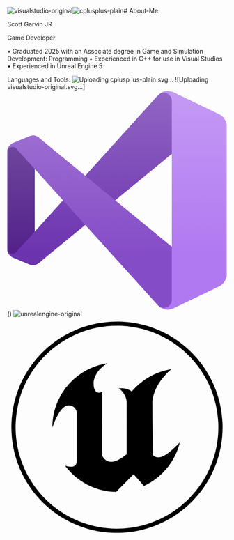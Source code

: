![visualstudio-original](https://github.com/user-attachments/assets/823911ad-dc26-4644-bf5f-7c188b814d08)![cplusplus-plain](https://github.com/user-attachments/assets/065ffb60-5d6b-422e-92b6-a4332d65a534)# About-Me

Scott Garvin JR

Game Developer

• Graduated 2025 with an Associate degree in Game and Simulation Development: Programming
• Experienced in C++ for use in Visual Studios
• Experienced in Unreal Engine 5

Languages and Tools:
![Uploading cplusp<svg viewBox="0 0 128 128" xmlns="http://www.w3.org/2000/svg">
    <path fill="#004482" d="M63.443 0c-1.782 0-3.564.39-4.916 1.172L11.594 28.27C8.89 29.828 6.68 33.66 6.68 36.78v54.197c0 1.562.55 3.298 1.441 4.841l-.002.002c.89 1.543 2.123 2.89 3.475 3.672l46.931 27.094c2.703 1.562 7.13 1.562 9.832 0h.002l46.934-27.094c1.352-.78 2.582-2.129 3.473-3.672.89-1.543 1.441-3.28 1.441-4.843V36.779c0-1.557-.55-3.295-1.441-4.838v-.002c-.891-1.545-2.121-2.893-3.473-3.67L68.359 1.173C67.008.39 65.226 0 63.443 0zm.002 26.033c13.465 0 26.02 7.246 32.77 18.91l-16.38 9.479c-3.372-5.836-9.66-9.467-16.39-9.467-10.432 0-18.922 8.49-18.922 18.924S53.013 82.8 63.445 82.8c6.735 0 13.015-3.625 16.395-9.465l16.375 9.477c-6.746 11.662-19.305 18.91-32.77 18.91-20.867 0-37.843-16.977-37.843-37.844s16.976-37.844 37.843-37.844v-.002zM92.881 57.57h4.201v4.207h4.203v4.203h-4.203v4.207h-4.201V65.98h-4.207v-4.203h4.207V57.57zm15.765 0h4.208v4.207h4.203v4.203h-4.203v4.207h-4.208V65.98h-4.205v-4.203h4.205V57.57z"/>
</svg>
lus-plain.svg…]() 
![Uploading visualstudio-original.svg…]<svg xmlns="http://www.w3.org/2000/svg" viewBox="0 0 128 128"><defs><linearGradient id="a" x1="48" x2="48" y1="97.75" y2="2.25" gradientTransform="matrix(1 0 0 -1 0 97.75)" gradientUnits="userSpaceOnUse"><stop offset="0" stop-color="#fff"/><stop offset="1" stop-color="#fff" stop-opacity="0"/></linearGradient></defs><path fill="#52218a" d="M14.39 26.295a5.333 5.333 0 0 0-1.417.373l-9.694 4A5.333 5.333 0 0 0 0 35.561v56.88a5.333 5.333 0 0 0 3.28 4.893l9.693 4.066a5.333 5.333 0 0 0 5.521-.865l2.172-1.867a2.947 2.947 0 0 1-4.666-2.4V31.734a2.947 2.947 0 0 1 4.666-2.4l-2.172-1.799a5.333 5.333 0 0 0-4.103-1.24z"/><path fill="#6c33af" d="M94.75.416A8 8 0 0 0 88 2.668l-82.666 91.4A3.08 3.08 0 0 1 0 92.002v.44a5.333 5.333 0 0 0 3.28 4.892l9.693 4.066a5.333 5.333 0 0 0 5.521-.865l2.172-1.867 99.08-81.24A5.053 5.053 0 0 1 128 21.334v-.307a8 8 0 0 0-4.533-7.213L97.094 1.121A8 8 0 0 0 94.75.416Z"/><path fill="#854cc7" d="M14.871 26.238a5.333 5.333 0 0 0-1.898.43l-9.694 4A5.333 5.333 0 0 0 0 35.561v.441a3.08 3.08 0 0 1 5.334-2.066L88 125.334a8 8 0 0 0 9.094 1.547l26.373-12.694a8 8 0 0 0 4.533-7.212v-.307a5.053 5.053 0 0 1-8.254 3.906l-99.08-81.24-2.172-1.865a5.333 5.333 0 0 0-3.623-1.23z"/><path fill="#b179f1" d="M94.75.416a8 8 0 0 0-5.674 1.469A4.693 4.693 0 0 1 96 6.015v116a4.693 4.693 0 0 1-8 3.319 8 8 0 0 0 9.094 1.547l26.373-12.68a8 8 0 0 0 4.533-7.213V21.016a8 8 0 0 0-4.533-7.215L97.094 1.12A8 8 0 0 0 94.75.416Zm-5.674 1.469A4.693 4.693 0 0 0 88 2.668a8 8 0 0 1 1.076-.783Z"/><path fill="url(#a)" fill-rule="evenodd" d="M94.145.348a8 8 0 0 0-3.026.386A8 8 0 0 0 88 2.668L45.494 49.682 20.666 29.334l-2.172-1.865a5.333 5.333 0 0 0-4.814-1.108 3.4 3.4 0 0 0-.707.24l-9.694 4.067A5.333 5.333 0 0 0 0 35.162v57.679a5.333 5.333 0 0 0 3.28 4.493l9.693 4a3.4 3.4 0 0 0 .707.24 5.333 5.333 0 0 0 4.814-1.105l2.172-1.801 24.828-20.346L88 125.334a8 8 0 0 0 3.854 2.135 8 8 0 0 0 5.24-.588l26.373-12.68a8 8 0 0 0 4.533-7.213V21.016a8 8 0 0 0-4.533-7.215L97.094 1.12a8 8 0 0 0-2.95-.773ZM96 36.908v54.186L62.947 64.002Zm-80 8.787 16.547 18.307L16 82.309Z" opacity=".25"/></svg>
()
![unrealengine-original](https://github.com/user-attachments/assets/ecb9b9d0-c069-485d-9f11-fdbcfcd7e9f1)
<svg viewBox="0 0 128 128" xmlns="http://www.w3.org/2000/svg"><g fill-rule="evenodd"><path d="M100.61 72.875c-1.063 5.121-5.785 18.266-20.852 25.379l-6.05-6.8-10.212 10.261A37.67 37.67 0 0133.7 86.43c1.086.34 2.203.551 3.336.63 1.672.03 3.485-.583 3.485-3.391V55.974a4.57 4.57 0 00-5.735-4.57c-4.726 1.089-8.504 12.882-8.504 12.882a37.509 37.509 0 0112.98-28.738 38.043 38.043 0 0119.148-8.836c-5.16 2.942-8.058 7.739-8.058 11.762 0 6.477 3.898 5.692 5.054 4.739v37.379c.196.468.453.91.762 1.316a5.528 5.528 0 004.516 2.285c3.902 0 8.968-4.457 8.968-4.457V49.478c0-3.078-2.32-6.793-4.644-8.07 0 0 4.3-.762 7.621 1.777a28.338 28.338 0 011.984-2.183c7.747-7.598 15.04-9.762 21.117-10.844 0 0-11.047 8.683-11.047 20.332 0 8.664.223 29.789.223 29.789 4.098 3.957 10.195-1.758 15.703-7.403z"/><path d="M64 2.383C29.973 2.383 2.383 29.973 2.383 64S29.973 125.617 64 125.617 125.617 98.027 125.617 64 98.027 2.383 64 2.383zm0 120.77C31.332 123.153 4.848 96.669 4.848 64 4.852 31.333 31.336 4.849 64.004 4.853c32.668 0 59.148 26.484 59.148 59.152S96.668 123.157 64 123.157z"/></g></svg>

